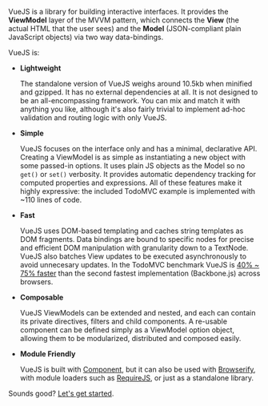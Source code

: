VueJS is a library for building interactive interfaces. It provides the **ViewModel** layer of the MVVM pattern, which connects the **View** (the actual HTML that the user sees) and the **Model** (JSON-compliant plain JavaScript objects) via two way data-bindings.

VueJS is:

- **Lightweight**
  
    The standalone version of VueJS weighs around 10.5kb when minified and gzipped. It has no external dependencies at all. It is not designed to be an all-encompassing framework. You can mix and match it with anything you like, although it's also fairly trivial to implement ad-hoc validation and routing logic with only VueJS.

- **Simple**

    VueJS focuses on the interface only and has a minimal, declarative API. Creating a ViewModel is as simple as instantiating a new object with some passed-in options. It uses plain JS objects as the Model so no `get()` or `set()` verbosity. It provides automatic dependency tracking for computed properties and expressions. All of these features make it highly expressive: the included TodoMVC example is implemented with ~110 lines of code.

- **Fast**

    VueJS uses DOM-based templating and caches string templates as DOM fragments. Data bindings are bound to specific nodes for precise and efficient DOM manipulation with granularity down to a TextNode. VueJS also batches View updates to be executed asynchronously to avoid unnecesary updates. In the TodoMVC benchmark VueJS is [40% ~ 75% faster][benchmark] than the second fastest implementation (Backbone.js) across browsers.

- **Composable**

    VueJS ViewModels can be extended and nested, and each can contain its private directives, filters and child components. A re-usable component can be defined simply as a ViewModel option object, allowing them to be modularized, distributed and composed easily.
    
- **Module Friendly**

    VueJS is built with [Component], but it can also be used with [Browserify], with module loaders such as [RequireJS], or just as a standalone library.
    
Sounds good? [Let's get started](Getting-Started).

[benchmark]: Performance
[Component]: https://github.com/component/component
[Browserify]: http://browserify.org
[RequireJS]: http://requirejs.org